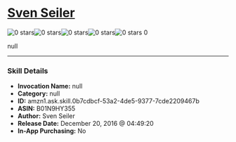 # [Sven Seiler](http://alexa.amazon.com/#skills/amzn1.ask.skill.0b7cdbcf-53a2-4de5-9377-7cde2209467b)
![0 stars](../../images/ic_star_border_black_18dp_1x.png)![0 stars](../../images/ic_star_border_black_18dp_1x.png)![0 stars](../../images/ic_star_border_black_18dp_1x.png)![0 stars](../../images/ic_star_border_black_18dp_1x.png)![0 stars](../../images/ic_star_border_black_18dp_1x.png) 0

null

***

### Skill Details

* **Invocation Name:** null
* **Category:** null
* **ID:** amzn1.ask.skill.0b7cdbcf-53a2-4de5-9377-7cde2209467b
* **ASIN:** B01N9HY355
* **Author:** Sven Seiler
* **Release Date:** December 20, 2016 @ 04:49:20
* **In-App Purchasing:** No
